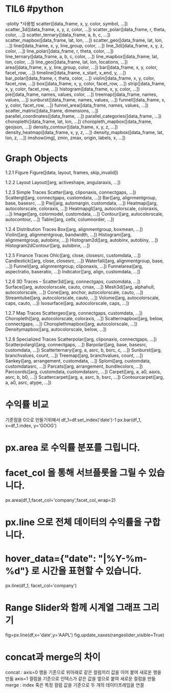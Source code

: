 # TIL6 #python
-plotly
 *사용법
scatter([data_frame, x, y, color, symbol, …])
scatter_3d([data_frame, x, y, z, color, …])
scatter_polar([data_frame, r, theta, color, …])
scatter_ternary([data_frame, a, b, c, …])
scatter_mapbox([data_frame, lat, lon, …])
scatter_geo([data_frame, lat, lon, …])
line([data_frame, x, y, line_group, color, …])
line_3d([data_frame, x, y, z, color, …])
line_polar([data_frame, r, theta, color, …])
line_ternary([data_frame, a, b, c, color, …])
line_mapbox([data_frame, lat, lon, color, …])
line_geo([data_frame, lat, lon, locations, …])
area([data_frame, x, y, line_group, color, …])
bar([data_frame, x, y, color, facet_row, …])
timeline([data_frame, x_start, x_end, y, …])
bar_polar([data_frame, r, theta, color, …])
violin([data_frame, x, y, color, facet_row, …])
box([data_frame, x, y, color, facet_row, …])
strip([data_frame, x, y, color, facet_row, …])
histogram([data_frame, x, y, color, …])
pie([data_frame, names, values, color, …])
treemap([data_frame, names, values, …])
sunburst([data_frame, names, values, …])
funnel([data_frame, x, y, color, facet_row, …])
funnel_area([data_frame, names, values, …])
scatter_matrix([data_frame, dimensions, …])
parallel_coordinates([data_frame, …])
parallel_categories([data_frame, …])
choropleth([data_frame, lat, lon, …])
choropleth_mapbox([data_frame, geojson, …])
density_contour([data_frame, x, y, z, …])
density_heatmap([data_frame, x, y, z, …])
density_mapbox([data_frame, lat, lon, z, …])
imshow(img[, zmin, zmax, origin, labels, x, …])

# Graph Objects
1.2.1  Figure
Figure([data, layout, frames, skip_invalid])

1.2.2  Layout
Layout([arg, activeshape, angularaxis, …])

1.2.3  Simple Traces
Scatter([arg, cliponaxis, connectgaps, …])
Scattergl([arg, connectgaps, customdata, …])
Bar([arg, alignmentgroup, base, basesrc, …])
Pie([arg, automargin, customdata, …])
Heatmap([arg, autocolorscale, coloraxis, …])
Heatmapgl([arg, autocolorscale, coloraxis, …])
Image([arg, colormodel, customdata, …])
Contour([arg, autocolorscale, autocontour, …])
Table([arg, cells, columnorder, …])

1.2.4  Distribution Traces
Box([arg, alignmentgroup, boxmean, …])
Violin([arg, alignmentgroup, bandwidth, …])
Histogram([arg, alignmentgroup, autobinx, …])
Histogram2d([arg, autobinx, autobiny, …])
Histogram2dContour([arg, autobinx, …])

1.2.5  Finance Traces
Ohlc([arg, close, closesrc, customdata, …])
Candlestick([arg, close, closesrc, …])
Waterfall([arg, alignmentgroup, base, …])
Funnel([arg, alignmentgroup, cliponaxis, …])
Funnelarea([arg, aspectratio, baseratio, …])
Indicator([arg, align, customdata, …])

1.2.6  3D Traces –
Scatter3d([arg, connectgaps, customdata, …])
Surface([arg, autocolorscale, cauto, cmax, …])
Mesh3d([arg, alphahull, autocolorscale, …])
Cone([arg, anchor, autocolorscale, cauto, …])
Streamtube([arg, autocolorscale, cauto, …])
Volume([arg, autocolorscale, caps, cauto, …])
Isosurface([arg, autocolorscale, caps, …])

1.2.7  Map Traces
Scattergeo([arg, connectgaps, customdata, …])
Choropleth([arg, autocolorscale, coloraxis, …])
Scattermapbox([arg, below, connectgaps, …])
Choroplethmapbox([arg, autocolorscale, …])
Densitymapbox([arg, autocolorscale, below, …])

1.2.8  Specialized Traces
Scatterpolar([arg, cliponaxis, connectgaps, …])
Scatterpolargl([arg, connectgaps, …])
Barpolar([arg, base, basesrc, customdata, …])
Scatterternary([arg, a, asrc, b, bsrc, c, …])
Sunburst([arg, branchvalues, count, …])
Treemap([arg, branchvalues, count, …])
Sankey([arg, arrangement, customdata, …])
Splom([arg, customdata, customdatasrc, …])
Parcats([arg, arrangement, bundlecolors, …])
Parcoords([arg, customdata, customdatasrc, …])
Carpet([arg, a, a0, aaxis, asrc, b, b0, …])
Scattercarpet([arg, a, asrc, b, bsrc, …])
Contourcarpet([arg, a, a0, asrc, atype, …])


# 수익률 비교
기준점을 0으로 만들기위해서
df_1=df.set_index('date')-1
px.bar(df_1, x=df_1.index, y='GOOG')

# px.area 로 수익률 분포를 그립니다.
# facet_col 을 통해 서브플롯을 그릴 수 있습니다.
px.area(df_1,facet_col='company',facet_col_wrap=2)

# px.line 으로 전체 데이터의 수익률을 구합니다.
# hover_data={"date": "|%Y-%m-%d"} 로 시간을 표현할 수 있습니다.
px.line(df_1, facet_col='company')

# Range Slider와 함께 시계열 그래프 그리기
fig=px.line(df,x='date',y='AAPL')
fig.update_xaxes(rangeslider_visible=True)

# concat과 merge의 차이
concat :
axis=0 행을 기준으로 위아래로 같은 컬럼끼리 값을 이어 붙여 새로운 행을 만듦
axis=1 컬럼을 기준으로 인덱스가 같은 값을 옆으로 붙여 새로운 컬럼을 만듦
merge :
index 혹은 특정 컬럼 값을 기준으로 두 개의 데이터프레임을 연결

